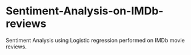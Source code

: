 # Sentiment-Analysis-on-IMDb-reviews
Sentiment Analysis using Logistic regression performed on IMDb movie reviews.
